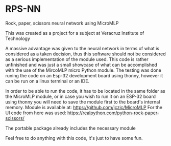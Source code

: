 # RPS-NN
Rock, paper, scissors neural network using MicroMLP

This was created as a project for a subject at Veracruz Institute of Technology

A massive advantage was given to the neural network in terms of what is considered as a taken decision, thus this software should not be considered as a serious implementation of the module used.
This code is rather unfinished and was just a small showcase of what can be accomplished with the use of the MircoMLP micro Python module.
The testing was done runing the code on an Esp-32 development board using thonny, however it can be run on a linux terminal or an IDE.

In order to be able to run the code, it has to be located in the same folder as the MicroMLP module, or in case you wish to run it on an ESP-32 board using thonny you will need to save the module first to the board's internal memory.
Module is available at: https://github.com/jczic/MicroMLP
For the UI code from here was used: https://realpython.com/python-rock-paper-scissors/

The portable package already includes the necessary module

Feel free to do anything with this code, it's just to have some fun.
